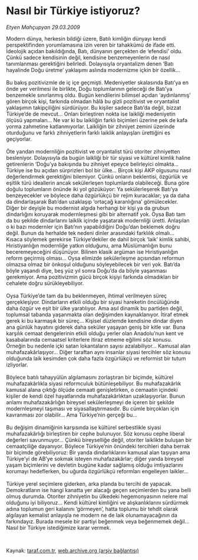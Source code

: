 # Nasıl bir Türkiye istiyoruz?

*Etyen Mahçupyan 29.03.2009*

<div class="taraf_structure_2col_1zq">
<div class="margen_n">



 <p>Modern dünya, herkesin bildiği üzere, Batılı kimliğin dünyayı kendi perspektifinden yorumlamasına izin veren bir tahakkümü de ifade etti. İdeolojik açıdan bakıldığında, Batı, dünyanın gerçekten de ‘efendisi’ oldu. Çünkü sadece kendisinin değil, kendisine benzemeyenlerin de nasıl tanımlanması gerektiğini belirledi. Dolayısıyla oryantalizm denen ‘Batı hayalinde Doğu üretme’ yaklaşımı aslında modernizme içkin bir özellik... <br/><br/>Bu bakış pozitivizmle de iç içe geçmişti. Medeniyetler skalasında Batı’ya en önde yer verilmesi ile birlikte, Doğu toplumlarının geleceği de Batı’ya benzemekle sınırlanmış oldu. Bugün kendilerini bilimsel açıdan ‘aydınlanmış’ gören birçok kişi, farkında olmadan hâlâ bu gizli pozitivist ve oryantalist yaklaşımın takipçiliğini sürdürüyor. Bu kişiler sadece Batı’da değil, bizzat Türkiye’de de mevcut... Onları birleştiren nokta ise laikliği medeniyetin ölçüsü yapmaları... Ne var ki bu laikliğin farklı biçimleri üzerine pek de kafa yorma zahmetine katlanmıyorlar. Laikliğin bir zihniyet zemini üzerinde oturduğunu ve farklı zihniyetlerin farklı laiklik anlayışları ürettiğini es geçiyorlar. <br/><br/>Öte yandan modernliğin pozitivist ve oryantalist türü otoriter zihniyetten besleniyor. Dolayısıyla da bugün laikliği bir tür siyasi ve kültürel kimlik haline getirenlerin ‘Doğu’ya bakışında bu zihniyet epeyce belirleyici olmakta... Türkiye ise bu açıdan sürprizleri bol bir ülke... Birçok kişi AKP olgusunu nasıl değerlendirmek gerektiğini bilemiyor. Çünkü onların beklentisi, özgürlük ve eşitlik türü ideallerin ancak sekülerleşen toplumlarda olabileceği. Buna göre doğulu toplumların önünde iki yol gözüküyor: Ya sekülerleşerek Batı’ya benzeyecekler ve böylece daha özgürlükçü bir rejim kuracaklar; ya da daha da dindarlaşarak Batı’dan uzaklaşıp ‘ortaçağ karanlığına’ gömülecekler. Diğer bir deyişle bu modernist algıda herhangi bir kişi ya da grubun dindarlığını koruyarak modernleşmesi gibi bir alternatif yok. Oysa Batı tam da bu şekilde dindarlarını laiklik içinde yaşatarak modernliği üretti. Anlaşılan o ki bazı modernler için Batı’nın yapabildiğini Doğu’dan beklemek doğru değil. Bunun da herhalde tek nedeni dinler arasındaki farklılık olmalı... Kısaca söylemek gerekirse Türkiye’dekiler de dahil birçok ‘laik’ kimlik sahibi, Hıristiyanlığın modernliğe yatkın olduğunu, ama Müslümanlığın bunu beceremeyeceğini düşünüyor. Bilinen klasik argüman ise Hıristiyanlığın reform geçirmiş olması... Oysa elimizde sekülerleşme açısından reformun olmazsa olmaz bir önkoşul olduğunu söyleyebilecek bir veri yok. Batı’da böyle yaşandı diye, beş yüz yıl sonra Doğu’da da böyle yaşanması gerekmiyor. Ama pozitivizmin gücü birçok kişiyi farkında olmadıkları bir cehalete doğru sürükleyebiliyor. <br/><br/>Oysa Türkiye’de tam da bu beklenmeyen, ihtimal verilmeyen süreç gerçekleşiyor. Dindarların etkili olduğu bir siyasi hareketin öncülüğünde daha özgür ve eşit bir ülke yaratılıyor. Ama asıl dinamik bu partiden değil, toplumsal tabanda yaşanmakta olan değişimden kaynaklanıyor. İtiraf etmek gerek ki bu karmaşık bir süreç... Kişisel düzlemde kendisine dindar diyen ana günlük hayatını giderek daha seküler yaşayan geniş bir kitle var. Buna karşılık cemaat dengelerinin etkili olduğu yerler olan Anadolu’nun kent ve kasabalarında cemaatsel kriterlere itiraz etmeme eğilimi söz konusu. Örneğin bu nedenle içki satan lokantaların sayısı azalabiliyor... Kamusal alan muhafazakârlaşıyor... Diğer taraftan aynı insanlar siyasi tercihler söz konusu olduğunda laik kesimden çok daha fazla özgürlükçü ve reformist bir tutum izliyorlar. <br/><br/>Böylece batılı tahayyülün algılamasını zorlaştıran bir biçimde, kültürel muhafazakârlıkla siyasi reformculuk bütünleşebiliyor. Bu muhafazakârlık kamusal alana çıktığı ölçüde cemaati genişletirken, o cemaatin içindeki kişiler de kendi özel hayatlarında muhafazakârlıktan uzaklaşıyorlar. Bunun anlamı muhafazakârlığın bireysel sekülerleşmeyi de içeren bir şekilde modernleşmeyi taşıması ve siyasallaştırmasıdır. Bu cümle birçokları için kavranması zor olabilir... Ama Türkiye’nin gerçeği bu... <br/><br/>Bu değişim dinamiğinin karşısında ise kültürel serbestlikle siyasi muhafazakârlığı birleştiren bir cephe bulunuyor. Söz konusu cephe liberal değerleri savunmuyor... Çünkü bireyselliğe değil, otoriter laiklikte buluşan bir cemaatçiliğe dayanıyor. Böylece Türkiye’nin önündeki tercihleri daha berrak bir biçimde görebiliyoruz: Bir yanda dindarlıklarını kamusal alan taşıyan ama Türkiye’yi de AB’ye sokmak isteyen muhafazakârlar; diğer yanda bireysel yaşam biçimlerini ve devletin bugüne kadar sağlamış olduğu imtiyazlarını korumayı hedeflerken, bu uğurda özgürlükçü reformları engelleyen laikler... <br/><br/>Türkiye yerel seçimlere giderken, arka planda bu tercihi de yapacak. Demokratların ise hangi kanatta yer alacağı geçen seçimlerden bu yana belli olmuş durumda. Otoriter zihniyetin bu ülkedeki hegemonyasının nelere mal olduğunu iyi biliyoruz... Kendi kültürel kimliğini ve alışkanlıklarını sürdürmek adına toplumun geri kalanını ‘görmeyen’, hatta toplumu bir tehdit olarak algılayan kemalist anlayışla ne modern ne de laik olunamayacağının da farkındayız. Burada mesele bir partiyi beğenmek veya beğenmemek değil... Nasıl bir Türkiye istediğimize karar vermek.</p>

<br/>


<div id="taraf_not">
</div>

</div>


</div>

Kaynak: [taraf.com.tr](http://www.taraf.com.tr:80/makale/4733.htm), [web.archive.org (arşiv bağlantısı)](http://web.archive.org/web/20090405230429/http://www.taraf.com.tr:80/makale/4733.htm)
